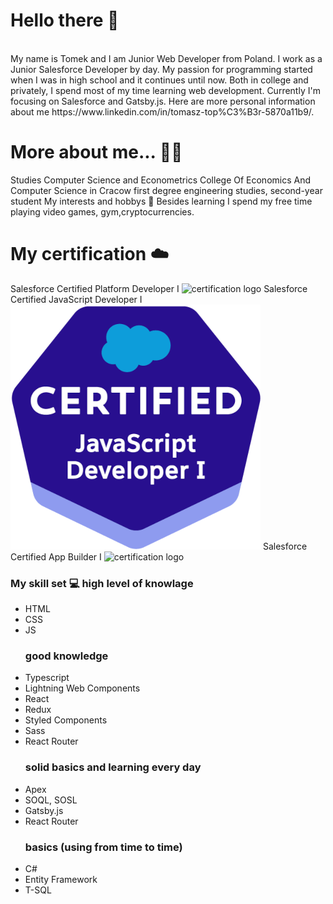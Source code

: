 <h1>Hello there 👋 </h1><br>
My name is Tomek and I am Junior Web Developer from Poland. I work as a Junior Salesforce Developer by day. My passion for programming started when I was in high school and it continues until now. Both in college and privately, I spend most of my time learning web development. Currently I'm focusing on Salesforce and Gatsby.js. Here are more personal information about me https://www.linkedin.com/in/tomasz-top%C3%B3r-5870a11b9/.


<h1>More about me... 👨‍🎓</h1>
Studies 
Computer Science and Econometrics
College Of Economics And Computer Science in Cracow
first degree engineering studies, second-year student
My interests and hobbys 🎾
Besides learning I spend my free time playing video games, gym,cryptocurrencies.

<h1>My certification ☁️ </h1>
Salesforce Certified Platform Developer I
<img src="https://developer.salesforce.com/resources2/certification-site/images/Certifications-logo/Platform-Developer-I.png" alt="certification logo" style="width:400px;height:392px;">
Salesforce Certified JavaScript Developer I

<img src="https://github.com/radioDevCreations/radioDevCreations/raw/main/javascript_developer_1.png" alt="certification logo" style="max-width: 100%;">
Salesforce Certified App Builder I

<img src="[https://www.mytutorialrack.com/wp-content/uploads/2020/12/platform-app-builder.jpg](https://i0.wp.com/darrenkowitt.com/wp-content/uploads/2021/07/2021-03_Badge_SF-Certified_Platform-App-Builder_High-Res.png?resize=700%2C686&ssl=1)" alt="certification logo" style="max-width: 100%;">


<h3 >My skill set 💻
high level of knowlage</h3>
  </div> 
<ul>
  <li>HTML</li>
   <li>CSS</li>
   <li>JS</li>
</ul>
<ul>
  <h3>good knowledge</h3>

  <li>Typescript</li>
    <li>Lightning Web Components</li>
    <li>React</li>
    <li>Redux</li>
    <li>Styled Components</li>
   <li>Sass</li>
   <li>React Router</li>
</ul>
<ul>
    <h3>solid basics and learning every day</h3>
  <li>Apex</li>
    <li>SOQL, SOSL</li>
    <li>Gatsby.js</li>
    <li>React Router</li>
  </ul>
<ul>
     <h3>basics (using from time to time)</h3>
  <li>C#</li>
    <li>Entity Framework</li>
    <li>T-SQL</li>

</ul>

